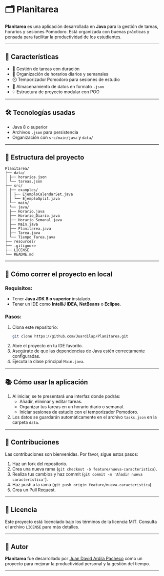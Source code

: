 # 🗂️ Planitarea

**Planitarea** es una aplicación desarrollada en **Java** para la gestión de tareas, horarios y sesiones Pomodoro. Está organizada con buenas prácticas y pensada para facilitar la productividad de los estudiantes.

---

## 📌 Características

- 📝 Gestión de tareas con duración
- 📅 Organización de horarios diarios y semanales
- ⏲️ Temporizador Pomodoro para sesiones de estudio
- 📂 Almacenamiento de datos en formato `.json`
- 💡 Estructura de proyecto modular con POO

---

## 🛠️ Tecnologías usadas

- Java 8 o superior
- Archivos `.json` para persistencia
- Organización con `src/main/java` y `data/`

---

## 📁 Estructura del proyecto

```
Planitarea/
├── data/
│ ├── horarios.json
│ └── tareas.json
├── src/
│ ├── examples/
│ │ ├── EjemploCalendarSet.java
│ │ └── EjemploSplit.java
│ └── main/
│ └── java/
│ ├── Horario.java
│ ├── Horario_Diario.java
│ ├── Horario_Semanal.java
│ ├── Main.java
│ ├── Planitarea.java
│ ├── Tarea.java
│ └── Tiempo_Tarea.java
├── resources/
├── .gitignore
├── LICENSE
└── README.md
```

---

## 🚀 Cómo correr el proyecto en local

### Requisitos:

- Tener **Java JDK 8 o superior** instalado.
- Tener un IDE como **IntelliJ IDEA**, **NetBeans** o **Eclipse**.

### Pasos:

1. Clona este repositorio:
   ```bash
   git clone https://github.com/Juardilap/Planitarea.git
   ```
2. Abre el proyecto en tu IDE favorito.
3. Asegúrate de que las dependencias de Java estén correctamente configuradas.
4. Ejecuta la clase principal `Main.java`.

---

## 📚 Cómo usar la aplicación

1. Al iniciar, se te presentará una interfaz donde podrás:
   - Añadir, eliminar y editar tareas.
   - Organizar tus tareas en un horario diario o semanal.
   - Iniciar sesiones de estudio con el temporizador Pomodoro.
2. Los datos se guardarán automáticamente en el archivo `tasks.json` en la carpeta `data`.

---

## 🤝 Contribuciones

Las contribuciones son bienvenidas. Por favor, sigue estos pasos:

1. Haz un fork del repositorio.
2. Crea una nueva rama (`git checkout -b feature/nueva-caracteristica`).
3. Realiza tus cambios y haz commit (`git commit -m 'Añadir nueva característica'`).
4. Haz push a la rama (`git push origin feature/nueva-caracteristica`).
5. Crea un Pull Request.

---

## 📄 Licencia

Este proyecto está licenciado bajo los términos de la licencia MIT. Consulta el archivo `LICENSE` para más detalles.

---

## 👤 Autor

**Planitarea** fue desarrollado por [Juan David Ardila Pacheco](https://github.com/Juardilap) como un proyecto para mejorar la productividad personal y la gestión del tiempo.

---
